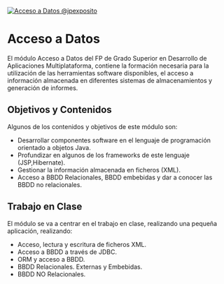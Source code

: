 <a href="http://jpexposito.com"><img src="https://raw.githubusercontent.com/jpexposito/DAM/master/capa-de-acceso-datos.png" title="Acceso a Datos @jpexposito" alt="Acceso a Datos @jpexposito"></a>

# Acceso a Datos

El módulo Acceso a Datos del FP de Grado Superior en Desarrollo de Aplicaciones Multiplataforma, contiene la formación necesaria para
 la utilización de las herramientas software disponibles, el acceso a información almacenada en diferentes sistemas de almacenamientos
 y generación de informes.

## Objetivos y Contenidos

Algunos de los contenidos y objetivos de este módulo son:

* Desarrollar componentes software en el lenguaje de programación orientado a objetos Java.
* Profundizar en algunos de los frameworks de este lenguaje (JSP,Hibernate).
* Gestionar la información almacenada en ficheros (XML).
* Acceso a BBDD Relacionales, BBDD embebidas y dar a conocer las BBDD no relacionales.

## Trabajo en Clase

El módulo se va a centrar en el trabajo en clase, realizando una pequeña aplicación, realizando:
* Acceso, lectura y escritura de ficheros XML.
* Acceso a BBDD a través de JDBC.
* ORM y acceso a BBDD.
* BBDD Relacionales. Externas y Embebidas.
* BBDD NO Relacionales.
